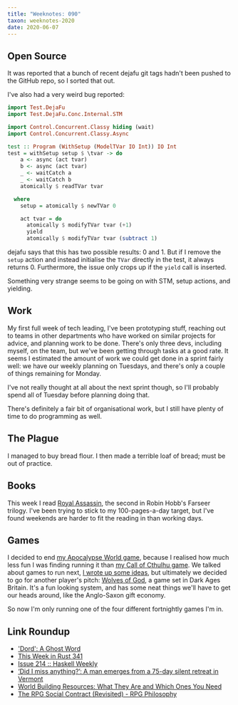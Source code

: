 ```yaml
---
title: "Weeknotes: 090"
taxon: weeknotes-2020
date: 2020-06-07
---
```


## Open Source

It was reported that a bunch of recent dejafu git tags hadn't been
pushed to the GitHub repo, so I sorted that out.

I've also had a very weird bug reported:

```haskell
import Test.DejaFu
import Test.DejaFu.Conc.Internal.STM

import Control.Concurrent.Classy hiding (wait)
import Control.Concurrent.Classy.Async

test :: Program (WithSetup (ModelTVar IO Int)) IO Int
test = withSetup setup $ \tvar -> do
    a <- async (act tvar)
    b <- async (act tvar)
    _ <- waitCatch a
    _ <- waitCatch b
    atomically $ readTVar tvar

  where
    setup = atomically $ newTVar 0

    act tvar = do
      atomically $ modifyTVar tvar (+1)
      yield
      atomically $ modifyTVar tvar (subtract 1)
```

dejafu says that this has two possible results: 0 and 1.  But if I
remove the `setup` action and instead initialise the `TVar` directly
in the test, it always returns 0.  Furthermore, the issue only crops
up if the `yield` call is inserted.

Something very strange seems to be going on with STM, setup actions,
and yielding.

## Work

My first full week of tech leading, I've been prototyping stuff,
reaching out to teams in other departments who have worked on similar
projects for advice, and planning work to be done.  There's only three
devs, including myself, on the team, but we've been getting through
tasks at a good rate.  It seems I estimated the amount of work we
could get done in a sprint fairly well: we have our weekly planning on
Tuesdays, and there's only a couple of things remaining for Monday.

I've not really thought at all about the next sprint though, so I'll
probably spend all of Tuesday before planning doing that.

There's definitely a fair bit of organisational work, but I still have
plenty of time to do programming as well.

## The Plague

I managed to buy bread flour.  I then made a terrible loaf of bread;
must be out of practice.

## Books

This week I read [Royal Assassin][], the second in Robin Hobb's
Farseer trilogy.  I've been trying to stick to my 100-pages-a-day
target, but I've found weekends are harder to fit the reading in than
working days.

[Royal Assassin]: https://en.wikipedia.org/wiki/Royal_Assassin

## Games

I decided to end [my Apocalypse World game][], because I realised how
much less fun I was finding running it than [my Call of Cthulhu
game][].  We talked about games to run next, [I wrote up some
ideas][], but ultimately we decided to go for another player's pitch:
[Wolves of God][], a game set in Dark Ages Britain.  It's a fun
looking system, and has some neat things we'll have to get our heads
around, like the Anglo-Saxon gift economy.

So now I'm only running one of the four different fortnightly games
I'm in.

[my Apocalypse World game]: campaign-notes-2020-02-apocalypse-world.html
[my Call of Cthulhu game]: campaign-notes-2020-05-call-of-cthulhu.html
[I wrote up some ideas]: games-i-would-like-to-run.html
[Wolves of God]: https://www.drivethrurpg.com/product/308470/Wolves-of-God-Adventures-in-Dark-Ages-England

## Link Roundup

- ['Dord': A Ghost Word](https://www.merriam-webster.com/words-at-play/dord-a-ghost-word)
- [This Week in Rust 341](https://this-week-in-rust.org/blog/2020/06/02/this-week-in-rust-341/)
- [Issue 214 :: Haskell Weekly](https://haskellweekly.news/issue/214.html)
- [‘Did I miss anything?’: A man emerges from a 75-day silent retreat in Vermont](https://www.boston.com/news/local-news/2020/06/04/did-i-miss-anything-a-man-emerges-from-a-75-day-silent-retreat-in-vermont)
- [World Building Resources: What They Are and Which Ones You Need](https://medium.com/@samhhollon/world-building-resources-what-they-are-and-which-ones-you-need-4bda6cea4a29)
- [The RPG Social Contract (Revisited) - RPG Philosophy](https://www.youtube.com/watch?v=KBymJBOjwEc)
